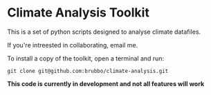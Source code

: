 # Climate Analysis Toolkit

This is a set of python scripts designed to analyse climate datafiles.


If you're intreested in collaborating, email me.

To install a copy of the toolkit, open a terminal and run:
```
git clone git@github.com:brubbo/climate-analysis.git
```

**This code is currently in development and not all features will work**
